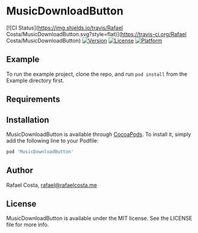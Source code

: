# MusicDownloadButton

[![CI Status](https://img.shields.io/travis/Rafael Costa/MusicDownloadButton.svg?style=flat)](https://travis-ci.org/Rafael Costa/MusicDownloadButton)
[![Version](https://img.shields.io/cocoapods/v/MusicDownloadButton.svg?style=flat)](https://cocoapods.org/pods/MusicDownloadButton)
[![License](https://img.shields.io/cocoapods/l/MusicDownloadButton.svg?style=flat)](https://cocoapods.org/pods/MusicDownloadButton)
[![Platform](https://img.shields.io/cocoapods/p/MusicDownloadButton.svg?style=flat)](https://cocoapods.org/pods/MusicDownloadButton)

## Example

To run the example project, clone the repo, and run `pod install` from the Example directory first.

## Requirements

## Installation

MusicDownloadButton is available through [CocoaPods](https://cocoapods.org). To install
it, simply add the following line to your Podfile:

```ruby
pod 'MusicDownloadButton'
```

## Author

Rafael Costa, rafael@rafaelcosta.me

## License

MusicDownloadButton is available under the MIT license. See the LICENSE file for more info.
